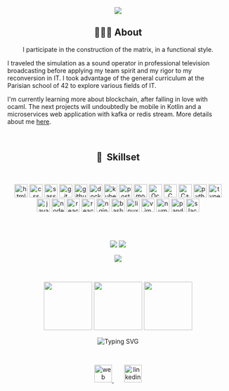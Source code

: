 <p align="center">
  <img src="https://capsule-render.vercel.app/api?type=waving&color=0:00d9ff,100:bc42ff&height=120&section=header&text=Hello,%20world!%20👾&fontSize=60&animation=fadeIn&fontColor=d6ace6&fontAlignY=40" />
</p>

<h2 align="center">👨🏻‍💻&nbsp;About</h2>

<p align="center">
I participate in the construction of the matrix, in a functional style.

I traveled the simulation as a sound operator in professional television broadcasting before applying my team spirit and my rigor to my reconversion in IT.
I took advantage of the general curriculum at the Parisian school of 42 to explore various fields of IT.

I'm currently learning more about blockchain, after falling in love with ocaml. The next projects will undoubtedly be mobile in Kotlin and a microservices web application with kafka or redis stream.
More details about me [here](https://jibus22.github.io/about).
</p>

<br/>
<h2 align="center">💾&nbsp;&nbsp;Skillset</h2>
<br/>
<p align="center">
 <img src="https://cdn.jsdelivr.net/gh/devicons/devicon/icons/html5/html5-original.svg" alt="html" width="30" height="30"/>
 <img src="https://cdn.jsdelivr.net/gh/devicons/devicon/icons/css3/css3-original.svg" alt="css" width="30" height="30"/>
 <img src="https://cdn.jsdelivr.net/gh/devicons/devicon/icons/sass/sass-original.svg" alt="sass" width="30" height="30"/>
 <img src="https://cdn.jsdelivr.net/gh/devicons/devicon/icons/git/git-plain-wordmark.svg" alt="git" width="30" height="30"/>
 <img src="https://cdn.jsdelivr.net/gh/devicons/devicon/icons/github/github-original.svg" alt="github" width="30" height="30"/>
 <img src="https://cdn.jsdelivr.net/gh/devicons/devicon/icons/docker/docker-plain-wordmark.svg" alt="docker" width="30" height="30"/>
 <img src="https://cdn.jsdelivr.net/gh/devicons/devicon/icons/kubernetes/kubernetes-plain-wordmark.svg" alt="kubernetes" width="30" height="30"/>
 <img src="https://cdn.jsdelivr.net/gh/devicons/devicon/icons/postgresql/postgresql-plain.svg" alt="postgresql" width="30" height="30"/>
 <img src="https://cdn.jsdelivr.net/gh/devicons/devicon@latest/icons/mongodb/mongodb-plain-wordmark.svg" alt="mongodb" width="30" height="30"/>
 <img src="https://cdn.jsdelivr.net/gh/devicons/devicon/icons/ocaml/ocaml-original.svg" alt="Ocaml" width="30" height="30"/>
 <img src="https://cdn.jsdelivr.net/gh/devicons/devicon/icons/c/c-plain.svg" alt="C" width="30" height="30"/>
 <img src="https://cdn.jsdelivr.net/gh/devicons/devicon/icons/cplusplus/cplusplus-original.svg" alt="C++" width="30" height="30"/>
 <img src="https://cdn.jsdelivr.net/gh/devicons/devicon/icons/python/python-original.svg" alt="python" width="30" height="30"/>
 <img src="https://cdn.jsdelivr.net/gh/devicons/devicon/icons/typescript/typescript-plain.svg" alt="typescript" width="30" height="30"/>
 <img src="https://cdn.jsdelivr.net/gh/devicons/devicon/icons/javascript/javascript-plain.svg" alt="javascript" width="30" height="30"/>
 <img src="https://cdn.jsdelivr.net/gh/devicons/devicon/icons/nodejs/nodejs-original.svg" alt="nodejs" width="30" height="30"/>
 <img src="https://cdn.jsdelivr.net/gh/devicons/devicon/icons/react/react-original.svg" alt="reactjs" width="30" height="30"/>
 <img src="https://cdn.jsdelivr.net/gh/devicons/devicon@latest/icons/redux/redux-original.svg" alt="reactjs" width="30" height="30"/>
 <img src="https://cdn.jsdelivr.net/gh/devicons/devicon/icons/nginx/nginx-original.svg" alt="nginx" width="30" height="30"/>
 <img src="https://cdn.jsdelivr.net/gh/devicons/devicon/icons/bash/bash-original.svg" alt="bash" width="30" height="30"/>
 <img src="https://cdn.jsdelivr.net/gh/devicons/devicon/icons/linux/linux-plain.svg" alt="linux" width="30" height="30"/>
 <img src="https://cdn.jsdelivr.net/gh/devicons/devicon/icons/vim/vim-plain.svg" alt="vim" width="30" height="30"/>
 <img src="https://cdn.jsdelivr.net/gh/devicons/devicon/icons/numpy/numpy-original-wordmark.svg" alt="numpy" width="30" height="30"/>
 <img src="https://cdn.jsdelivr.net/gh/devicons/devicon/icons/pandas/pandas-original-wordmark.svg" alt="panda" width="30" height="30"/>
 <img src="https://cdn.jsdelivr.net/gh/devicons/devicon/icons/slack/slack-original.svg" alt="slack" width="30" height="30"/>
</p>

<br/>
<br/>

<p align="center">
  <a href="https://github.com/Jibus22/Forth" target="_blank"><img src="https://github-readme-stats.vercel.app/api/pin/?username=Jibus22&repo=Forth&theme=blueberry" /></a>
  <a href="https://gist.github.com/Jibus22/990c47910f5c286da4aa784a5a2986d0" target="_blank"><img src="https://github-readme-stats.vercel.app/api/gist?id=990c47910f5c286da4aa784a5a2986d0&theme=blueberry" /></a>
</p>

<p align="center">
  <a href="https://github.com/Jibus22?tab=repositories" target="_blank"><img src="https://github-readme-stats.vercel.app/api/top-langs/?username=Jibus22&layout=compact&theme=blueberry" /></a>
</p>

<br/>

<p align="center">
 <img src="https://media.giphy.com/media/ksE9feSa2b4V2GYwY4/giphy.gif" width="110"/>
  <img src="https://media.giphy.com/media/WUlplcMpOCEmTGBtBW/giphy.gif"  width="110"/>
 <img src="https://media.giphy.com/media/ksE9feSa2b4V2GYwY4/giphy.gif" width="110"/>
</p>
<p align="center">
  <img src="https://readme-typing-svg.demolab.com?font=Fira+Code&size=18&duration=1800&pause=1800&color=5501DC&vCenter=true&width=410&lines=Experience+is+what+you+get...;when+you+didn't+get+what+you+wanted." alt="Typing SVG" />
</p>

<br/>
<p align="center">
 <a href="https://jibus22.github.io/" target="_blank">
  <img height="40" src="https://user-images.githubusercontent.com/46517096/166972883-f5f1d88c-0246-4374-88ac-ded0f2cf0699.png" alt="web" />
 </a>
 <span>&nbsp;&nbsp;&nbsp;&nbsp;&nbsp;</span>
 <a href="https://www.linkedin.com/in/jle-corr/" target="_blank">
  <img height="40" src="https://cdn.simpleicons.org/linkedin/3400c4" alt="linkedin" />
 </a>
</p>
